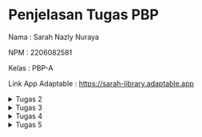 # Penjelasan Tugas PBP
Nama    : Sarah Nazly Nuraya

NPM     : 2206082581

Kelas   : PBP-A

Link App Adaptable :  https://sarah-library.adaptable.app

<details>

<summary> Tugas 2 </summary>

<h1>Langkah Pembuatan Project Library Inventories</h1>

<h2>Melakukan aktivasi Virtual Environment</h2>

Hal ini dilakukan untuk mengisolasi **package** serta *dependencies* dari aplikasi sehingga tidak terjadi tabrakan dengan versi lain yang terdapat dalam komputer.

<h2>Membuat Proyek Django Baru</h2>

Untuk mengawali pembuatan project, saya melakukan instalasi *dependecies* dengan melakukan perintah `pip install -r requirements.txt` dan kemudian membuat proyek Django dengan nama library_inventory dengan perintah `django-admin startproject library_inventory`

<h2>Konfigurasi Proyek dan Menjalankan Server</h2>

Pada bagian ini saya mengizinkan akses aplikasi web dengan menambahkan `*` pada `ALLOWED_HOST` di `settings.py` dalam direktori proyek library_inventory. Kemudian untuk memastikan direktori aktif saya melakukan pemeriksaan dengan menjalankan perintah `python manage.py runserver`

<h2>Membuat Aplikasi Main</h2>

Setelah memiliki proyek Django, saya membuat aplikasi `main` dalam direktori proyek library_inventory. Aplikasi ini merupakan unit dari proyek Django yang mengatur fungsi-fungsi khusus dalam proyek yang sedang dibuat. Pembuatan aplikasi main dilakukan dengan perintah `python manage.py startapp main`  

<h2>Melakukan Routing</h2>

Langkah ini dilakukan untuk mengarahkan URL ke aplikasi main yang telah dbuat. Hal ini dilakukan dengan menambahkan routing ke file `urls.py` yang ada pada direktori proyek `library_inventory` dengan menambahkan kode berikut.
```python
path('', include('main.urls'))
``` 
Dengan begitu semua permintaan ke URL utama akan diteruskan ke main untuk diproses.

<h2>Membuat Model Item</h2>

Untuk mendefinisikan struktur data pada proyek ini, saya membuat model Item dalam file `models.py` yang terdapat dalam aplikasi main untuk mendefinisikan atribut, seperti name, amount, description, category, dan tanggal peminjaman.

<h2>Membuat Fungsi Views.py</h2>

Untuk mengatur logika dari proyek aplikasi ini, maka saya membuat fungsi items dalam file `views.py` yang terdapat dalam aplikasi main. Fungsi ini akan mengambil data dari model Item dan melakukan render ke dalam template HTML.

<h2>Membuat Routing pada Fungsi</h2>

Saya melakukan pendefinisian routing untuk fungsi yang telah dibuat di file `views.py` dalam file `urls.py`. Routing ini akan menentukan bagaimana HTTP akan mencapai fungsi yang tepat di aplikasi main ketika URL tertentu diakses.

<h2>Implementasi Template HTML</h2>

Saya membuat template HTML pada direktori baru di dalam aplikasi main. Template ini akan digunakan untuk mengatur tampilan halaman web yang akan diberikan kepada pengguna. Data yang diperoleh program dari `views.py` akan dimasukkan ke dalam template ini.

<h2>Testing Django</h2>

Saya melakukan test dari proyek ini dengan membuat unit test dan membuat TestCase dengan menggunakan models dari proyek `library_inventory`. Hal ini dilakukan untuk melakukan pengujian terhadap atribut yang terdapat dalam proyek.

<h2>Add, Push, dan Commit ke dalam Repositori GitHub</h2>

Setelah proses testing berhasil maka saya melakukan proses pengunggahan proyek ke repository Library-Inventory pada GitHub. Sebelum melakukan pengunggahan, saya membuat sebuah file `.gitignore` yang digunakan untuk menentukan berkas dan direktori yang harus diabaikan ole Git. Setelah itu barulah dilakukan add, commit, dan push ke repositori GitHub.

<h2>Deployment ke Adaptable</h2>

Setelah mengembangkan aplikasi secara lokal, maka saya melakukan deployment ke server atau platform hosting yang dapat diakses secara online dan memungkinkan untuk diakses oleh orang lain melalui internet.

<h2>Membuat README.md</h2>

Setelah semuanya selesai, saya membuat file `README.md` ini yang berisikan link dari aplikasi pada Adaptable dan menjawab pertanyaan seputar proyek aplikasi ini. Kemudian setelah selesai maka kembali melakukan add, commit, dan push ke repositori GitHub.

<h2>Melakukan deactivate pada Virtual Environment</h2>

Setelah selesai saya melakukan *deactivate* pada virtual environment karena telah selesai digunakan.

<h1>Bagan request client ke web aplikasi Django dan kaitannya antara urls.py, views.py, models.py, dan berkas HTML</h1>


        **Client's Web Browser**
                    ^
                    |
                    v
        **Django Web Application**
                    ^
                    |
                    v
                    |
    **urls.py** <---+--------->  **views.py**
                    |                 |
                    v                 v
                **models.py**   **items.html**
                    |
                    v
                **database**

**Client Web Browser** sebuah *request* dimulai dari web browser pengguna atau *client* ketika mereka memasukkan URL atau mengklik link. Kemudian permintaan tersebut akan diterima oleh aplikasi **web yang berbasis Django** dan diproses serta mengirimkan respon kembali ke *client*. File `urls.py` bertanggung jawab untuk menentukan bagaimana permintaan URL ini akan diarahkan dan menghubungkan URL yang diterima dari *client* dengan fungsi tindakan yag disesuaikan pada `views.py`. Ketika permintaan URL diteruskan oleh `urls.py`, `views.py` mengambil alih untuk memproses permintaan tersebut. `views.py` dapat mengakses model untuk memproses data dan merender `items.html` atau mengembalikan respins JSON, tergantung pada kasus penggunaan. `models.py` akan menggambarkan struktur data dalam aplikasi dan memberikan definisi model yang digunakan untuk berinteraksi dengan database atau data lainnya. `models.py` dapat digunakan oleh `views.py` untuk mengambil atau penyimpan data. `items.html` digunakan untuk mengatur tampila yang akan diberikan kepada pengguna atau *client*. `views.py` dapat merender `items.html` dengan data yang diambil dari model dan kemudian mengirimkannya kembali ke *client* sebagai respons HTML yang siap ditampilkan.

<h1>Alasan Menggunakan Virtual Environment dan Apa yang Terjadi Apabila Tidak Menggunakan Virtual Environment</h1>

Virtual environment digunakan untuk mengisolasi lingkungan dari pengembangan python dan hal ini akan memungkinkan penggunaan *package* dan dependensi proyek yang spesifik. Dengan digunakannya virtual environment, maka hal tersebut dapat membantu dalam mencegah konflik antar proyek dan menjaga kestabilan dari proyek. Selain itu kita dapat melakukan pengelolaan versi python dan *package* yang berbeda untuk setiap proyek dan terhindar dari masalah kompabilitas.
Kita tetap dapat membuat aplikasi Django tanpa virtual environment, namun hal tersebut tidak disarankan karena memungkinkan terjadinya konflik antar *package*, kesulitan pengelolaan berbagai versi python, dan juga adanya kesulitan dalam mengisolasi dependensi proyek yang berbeda.

<h1>MVC, MVT, MVVM, dan Perbedaannya</h1>

<h2>MVC</h2>

*Model View Controller* adalah suatu model yang komponennya terbagi menjadi 3, yaitu Model, View, dan Controller. Komponen `model` berisikan logika dan status data yang terdapat dalam aplikasi. Komponen ini bertugas untuk mendapatkan dan memanipulasi data, berinteraksi dengan controller, berinteraksi dengan database, dan memperbarui tampilan dari aplikasi yang dikembangkan. Komponen `view` berhubungan dengan *interface* pengguna yang terdiri dari HTML/CSS.XML. View bekerjasama dengan controller untuk menciptakan tampilan yang dinamis. Komponen `controller` merupakan suatu komunikator antara view dan model.

<h2>MVT</h2>

*Model View Template* adalah suatu model yang komponennya terbagi menjadi 3, yaitu Model, View, dan Template. Komponen `model` berfungsi untuk mengelola data dan logika dari aplikasi. Komponen `template` merupakan komponen yang berhubungan dengan *interface* pengguna. Komponen ini bekerjasama dengan `view` yang merupakan komponen komunikator dari model dan template untuk menciptakan tampilan yang dinamis.

<h2>MVVM</h2>

*Model View ViewModel* merupakan suatu model yang komponennya terbagi menjadi 3, yaitu Model, View, dan ViewModel. Komponen `model` berfungsi untuk mengelola data yang digunakan untuk menjalankan suatu aplikasi. Komponen `view` berfungsi sebagai *interface* grafis antara pengguna dengan pola desain. Komponen ini juga berfungsi untuk menampilkan output dari data yang telah diproses. Komponen `ViewModel` di salah satu sisi merupakan abstraksi dari komponen `view`, namun di sisi yang lain komponen ini berfungsi sebagai penyedia pembungkus data model untuk ditautkan.

<h2>Perbedaan</h2>

- MVP dengan MVT
: MVT merupakan varian dari MVC yang digunakan dalam kerangka kerja Django. Pada MVT komponen `view` berperan seperti `controller` dalam MVC, sementara komponen `template` berperan seperti `view` dalam MVC.
- MVVM dengan MVC/MVT
: MVVM lebih umum untuk digunakan dalam pengembangan aplikasi berbasis kerangka kerja JavaScript, sementara MVC/MVT biasanya terkait dengan pengembangan server-side seperti Django. Kemudian MVVM juga dirancang untuk lebih memisahkan logika tampilan dari komponen `model` jika dibandingkan dengan MVC/MVT.

<h1>Referensi</h1>

- https://pythonistaplanet.com/difference-between-mvc-and-mvt/#google_vignette
- https://agus-hermanto.com/blog/detail/mvc-vs-mvp-vs-mvvm-apa-perbedaannya-mana-yang-terbaik-diantara-ketiganya-a
- https://pbp-fasilkom-ui.github.io/ganjil-2024/
- https://www.petanikode.com/python-virtualenv/

</details>

<details>

<summary> Tugas 3 </summary>

<h1>Perbedaan POST dan GET dalam Django</h1>

1. POST 
<p>form POST digunakan untuk melakukan pengiriman data ke server dalam permintaan HTTP. Data tersebut tidak ditampilkan dalam URL dan form POST digunakan ketika user ingin mengirim data yang sensitif atau besar. form POST tidak dibatasi oleh panjang string dan lebih aman. Pengambilan variable dilakukan dengan `request.POST.get`, form POST ini juga biasanya digunakan untuk input data melalui form.</p>

2. GET
<p>form GET digunakan untuk mengambil data dari server. Data dikirimkan sebagai bagian dari URL, sehingga dapat dilihat oleh semua orang yang melihat URL tersebut, sehingga form GET digunakan untuk permintaan pencarian atau pengambilan data yang tidak sensitif. form GET cenderung tidak aman dan memiliki batasan panjang string yang hanya sampai 2047 karakter. Pengambilan variabel dapat dilakukan dengan `request.GET.get('query', '')`.</p>

<h1>Perbedaan Utama XML, JSON, dan HTML dalam Pengiriman Data</h1>

1. XML (eXtensible Markup Language)
- **Tujuan Utama** : XML digunakan untuk menggambarkan dan mengirimkan data terstruktur antara komputer atau aplikasi.
- **Struktur** : XML memiliki struktur yang ketat dan harus mengikuti aturan sintaksis yang sesuai. Data dalam XML didefinisikan oleh tag dan atribut.
- **Fleksibilitas** : XML sangat fleksibel dan dapat digunakan untuk mewakili berbagai jenis data yang terstruktur.
- **Pemrosesan** : Parsing XML memerlukan upaya lebih dalam pengelolaan data karena XML cenderung lebih lengkap dan formal.
- **Penggunaan Umum** : XML sering digunakan untuk pertukaran data antara aplikasi yang berbeda, seperti Web Services dan konfigurasi file.

2. JSON (JavaScript Object Notation)
- **Tujuan Utama** : JSON digunakan untuk pertukaran data ringan dan pembacaan oleh mesin antara aplikasi web dan server.
- **Struktur** : JSON memiliki struktur yang lebih sederhana dibandingkan XML. Data dalam JSON didefinisikan dalam format pasangan "key-value" yang mirip dengan objek JavaScript.
- **Fleksibilitas** : JSON cocok untuk data terstruktur seperi array dan objek. JSON lebih cocok untuk data yang akan digunakan dalam bahasa pemrograman modern.
- **Pemrosesan** : Parsing JSON lebih mudah dan lebih cepat karena formatnya lebih ringkas dan sesuai dengan JavaScript.
- **Penggunaan Umum** : JSON digunakan secara luas dalam pengembangan aplikasi web modern dan sebagai format data dalam RESTful API.

3. HTML (Hypertext Markup Language)
- **Tujuan Utama** : HTML digunakan untuk membuat struktur dan tampilan halaman web, bukan untuk pertukaran data. Namun, dapat digunakan untuk menampilkan data dalam format yang dapat dibaca oleh manusia.
- **Struktur** : HTML memiliki struktur yang khusus untuk membuat elemen-elemen tampilan seperti paragraf, tabel, gambar, dan hyperlink.
- **Fleksibilitas** : HTML tidak sefleksibel XML atau JSON dalam hal menggambarkan data terstruktur. HTML lebih terfokus pada presentasi data.
- **Penggunaan Umum** : HTML adalah bahasa standar untuk membuat halaman web. Browser web dapat menginterpretasikan HTML dan menampilkannya sebagai halaman web yang dapat dilihat oleh pengguna.

<h1>Alasan Digunakannya JSON Pada Web Modern</h1>

- JSON adalah format data ringkas yang mudah dibaca dan dimengerti oleh manusia, sehingga membuatnya sangat berguna dalam komunikasi antara aplikasi web dan server.
- JSON digunakan secara luas dalam pengembangan web dan dapat diuraikan dan dibuat dengan mudah menggunakan bahasa pemrograman seperti JavaScript, Python, dan bahasa lainnya.
- Karena ringan dan efisien, JSON meminimalkan beban lalu lintas jaringan saat mengirim data antara aplikasi web, yang mana merupakan aspek penting dalam kinerja aplikasi yang responsif.

<h1>Implementasi Checklist</h1>

<h2>Membuat Form Input Data dan Menampilkan Data Produk</h2>

Untuk membuat bagian input form dari aplikasi peminjaman buku, pada folder `main` dibuat file baru dengan nama `forms.py` untuk membuat struktur form yang dapat menerima data produk baru dengan menambahkan kode berikut.

``` python
from django.forms import ModelForm
    from main.models import Item
    
    class ItemForm(ModelForm):
        class Meta:
            model = Item
            fields = ["name", "amount", "category", "borrow_date", "description"] 
```

dimana `model = Item` untuk menunjukkan model yang akan digunakan untuk form dan `fields` yang akan menunjukkan field dari model Item yang digunakan untuk form.

<h2>Menghubungkan forms.py dengan views.py</h2>

Pada file `views.py` yang ada pada folder `main` dengan menambahkan import yang dibutuhkan dan membuat fungsi baru `borrow_books` yang menerima parameter `request` dan menghasilkan formulisr untuk menambahkan data buku yang ingin dipinjam.

```python
from django.http import HTTpResponseRedirect
from main.forms import ItemForm, Item
from django.urls import reverse

def borrow_books(request):
    form = ItemForm(request.POST or None)

    if form.is_valid() and request.method == "POST":
        form.save()
        return HttpResponseRedirect(reverse('main:items'))
    
    context = {'form' : form}
    return render(request, "borrow_books.html", context)
```

form pada kode tersebut digunakan untuk membuat form item baru berdasarkan input dari user dengan menggunakan form POST dan melakukan redirect ke `items` setelah data pada form berhasil disimpan.

<h2>Mengubah fungsi `items` untuk memanggil objek buku pada database</h2>

Untuk mengambil object pada database, di fungsi `items` dilakukan pengubahan menjadi seperti berikut.

```python
def items(request) :
    books = Item.objects.all()

    total_book = sum([book.amount for book in books])
    
    context = {
        'application' : 'Library Inventories',
        'name' : 'Sarah Nazly Nuraya',
        'class' : 'PBP - A',
        'books' : books,
        'total_book' : total_book,
    }
    
    return render(request, 'items.html', context)
```

<h2>Melakukan root URL `borrow_books`</h2>

Karena pada `urls.py` sudah dilakukan import
```python
from . import views
```
Maka tidak diperlukan lagi menambahkan nama fungsi untuk diimport karena sudah secara otomatis program akan menambahkan semua fungsi yang ada dalam `views.py`. Oleh karena itu saya hanya menambahkan *path url* ke dalam `urlpatterns` pada `urls.py` untuk mengakses fungsi `borrow_books`.
```python
...
path('borrow-books/', views.borrow_books, name='borrow-books'),
```

<h2>Membuat Halaman untuk Input Form</h2>

Agar kita dapat melakukan input form buku yang ingin dipinjam, maka dibutuhkan laman yang menampilkan tabel yang dapat diisi dengan data buku. Oleh karena itu perlu dibuat file HTML baru `borrow_books.html` yang berisikan kode berikut.
```html
{% extends 'base.html' %} 

{% block content %}
<h1>Borrow a Book</h1>

<form method="POST">
    {% csrf_token %}
    <table>
        {{ form.as_table }}
        <tr>
            <td></td>
            <td>
                <input type="submit" value="Add Book"/>
            </td>
        </tr>
    </table>
</form>

{% endblock %}
```
Kode tersebut akan memberikan fields form seperti yang sudah dibuat pada `forms.py` sebagai *table* dan juga memberikan tombol *submit* untuk mengirimkan *request* ke *view*.

<h2>Memperlihatkan Produk yang Sudah di-input pada Input Form di Halaman Utama</h2>

Untuk menampilkan data yang sudah ditambahkan pada input form, pada file `main.html` dapat ditambahkan `{% block content %}` dan juga memberikan tampilan table yang berisikan data inputan form sebagai berikut.
```html
{% extends 'base.html' %}

{% block content %}
<h1>Library Inventory</h1>

    <h5>Name    :</h5>
    <p>{{ name }}</p>

    <h5>Class   :</h5>
    <p>{{ class }}</p>

    <p>Kamu telah meminjam {{ books|length }} buku dengan total {{ total_book }} item pada aplikasi ini.</p>

<table>
    <tr>
        <th>Book Name</th>
        <th>Amount</th>
        <th>Category</th>
        <th>Borrow Date</th>
        <th>Description</th>
    </tr>

    {% for item in books %}
        <tr>
            <td>{{item.name}}</td>
            <td>{{item.amount}}</td>
            <td>{{item.category}}</td>
            <td>{{item.borrow_date}}</td>
            <td>{{item.description}}</td>
        </tr>
    {% endfor %}
</table>

<br />

<a href="{% url 'main:borrow-books' %}">
    <button>
        Add New Book
    </button>
</a>

{% endblock content %}
```
Kemudian jalankan aplikasi dengan perintah `python manage.py runserver`.

<h2>Menambahkan Fungsi Mengembalikan Data dalam XML</h2>

Pada file `views.py` perlu diberikan tambahan import `HttpResponse` dan `serializers` yang dapat melakukan translate objek model menjadi format XML. Kemudian perlu untuk dibuat fungsi tambahan `show_xml` yang dapat menyimpan hasil *query* dari data pada `Item` dan melakukan return menjadi XML.
```python
from django.http import HttpResponse
from django.core import serializers
```
```python
def show_xml(request):
    data = Item.objects.all()
    
    return HttpResponse(serializers.serialize("xml", data), content_type='application/xml')
```
Untuk melakukan return hasil *query* berdasarkan ID tertentu maka perlu ditambahkan parameter id yang nantinya akan disimpan dalam variabel sesuai dengan ID tertentu pada `Item`.
```python
def xml_by_id(request, id):
    data = Item.objects.filter(pk=id)

    return HttpResponse(serializers.serialize("xml", data), content_type="application/xml")
```

<h2>Menambahkan Fungsi Mengembalikan Data dalam JSON</h2>

Untuk menampilkan data dalam format JSON diperlukan fungsi baru `show_json` yang menyimpan hasil *query* berdasarkan data pada `Item` dan melakukan return menjadi JSON.
```python
def show_json(request):
    data = Item.objects.all()

    return HttpResponse(serializers.serialize("json", data), content_type="application/json")
```
Untuk melakukan return hasil *query* berdasarkan ID tertentu maka perlu ditambahkan parameter id yang nantinya akan disimpan dalam variabel sesuai dengan ID tertentu pada `Item`.
```python
def json_by_id(request, id):
    data = Item.objects.filter(pk=id)

    return HttpResponse(serializers.serialize("json", data), content_type="application/json")
```

<h2>Membuat Routing URL untuk Masing-Masing Fungsi Views</h2>

Karena pada `urls.py` telah dilakukan `import . from views`, maka tidak perlu menambahkan nama fungsi di views pada import karena program secara otomatis sudah mengakses semua fungsi yang ada pada `views.py`. Oleh karena itu untuk melakukan routing hanya perlu menambahkan `urlpatterns` seperti berikut.
```python
...
path('xml/', views.show_xml, name='show_xml'),
path('json/', views.show_json, name='show_json'),
path('xml/<int:id>/', views.xml_by_id, name='xml_by_id'),
path('json/<int:id>/', views.json_by_id, name='json_by_id'),
```

<h2>Menggunakan Postman Sebagai Data Viewer</h2>

<h3>Tampilan Halaman Utama Program Library Inventory</h3>

![Tampilan Main Page](Postman/Main.jpg)

<h3>Tampilan Data dalam XML</h3>

![Tampilan Data XML](Postman/XML1.jpg)
![Tampilan Data XML](Postman/XML2.jpg)
![Tampilan Data XML](Postman/XML3.jpg)

<h3>Tampilan Data dalam XML dengan ID 5</h3>

![Tampilan Data XML ID 5](Postman/XMLID5.jpg)

<h3>Tampilan Data dalam JSON</h3>

![Tampilan Data JSON](Postman/JSON1.jpg)
![Tampilan Data JSON](Postman/JSON2.jpg)
![Tampilan Data JSON](Postman/JSON3.jpg)
![Tampilan Data JSON](Postman/JSON4.jpg)

<h3>Tampilan Data dalam JSON dengan ID 5</h3>

![Tampilan Data JSON ID 5](Postman/JSONID5.jpg)

<h2>BONUS</h2>

Untuk mengimplementasikan tampilan akumulasi data yang tersimpan dalam aplikasi, saya menambahkan dalam `items.html` kode berikut.
```html
...
<p>Kamu telah meminjam {{ books|length }} buku dengan total {{ total_book }} item pada aplikasi ini.</p>
...
```
perhitungan `total_book` telah dilakukan pada `views.py` dengan kode berikut.
```python
...
total_book = sum([book.amount for book in books])
...
```
sementara untuk `{{ books|length }}` berarti program mengambil jumlah elemen yang terdapat dalam `books`.

<h2>Melakukan Add, Commit, dan Push ke GitHub</h2>

Kita dapat melakukan `add` dari semua file yang diperbarui dengan perintah 
```bash
git add .
``` 
kemudian melakukan `commit` "Tugas 3" dengan perintah 
```bash
git commit -m "Tugas 3"
``` 
dan yang terakhir melakukan `push` ke repository GitHub dengan perintah
```bash
git push -u origin main
```

<h1>Referensi</h1>

- https://pbp-fasilkom-ui.github.io/ganjil-2024/docs/tutorial-2
- https://gist.github.com/rririanto/442f0590578ca3f8648aeba1e25f8762
- https://developer.mozilla.org/en-US/docs/Learn/JavaScript/Objects/JSON
- https://developer.mozilla.org/en-US/docs/Web/HTML
- https://www.w3schools.com/xml/

</details>

<details>

<summary> Tugas 4 </summary>

<h1>Django UserCreationForm beserta Kelebihan dan Kekurangannya</h1>

**Django UserCreationForm** merupakan salah satu bentuk formulir bawaan dari Django yang disediakan oleh modul `django.contrib.auth.forms`. Form ini digunakan untuk membuat dan mendaftarkan pengguna baru di aplikasi web Django. Form ini umumnya digunakan dengan field umum seperti username, password, dan konfirmasi ulang password.

<h2>Kelebihan</h2>

- **Mudah digunakan** : Django UserCreationForm sudah memiliki validasi bawaan untuk memastikan bahwa user memasukkan data yang benar pada form.
- **Integrasi dengan Django Authentication** : UserCreationForm dirancang untuk bekerja dengan sistem authentication Django yang sudah ada. Hal ini membuat user dapat secara otomatis masuk dengan menggubakan akun yang baru dibuat.

<h2>Kekurangan</h2>

- **Kustomisasi Terbatas** : UserCreationForm ini memiliki field ataupun validasi yang terbatas.
- **Tampilan Baku** : Untuk membuat tampilan yang lebih kompleks, user dapat menyesuaikannya secara manual karena tampilan default yang diberikan hanyalah tampilan yang sangat sederhana.

<h1>Perbedaan dan Pentingnya Authentication dan Authorization</h1>

<h2>Authentication</h2>

Autentikasi merupakan proses verifikasi identitas dari user. Proses autentikasi ini melibatkan verifikasi apakah user telah terdaftar dan memasukkan data username dan password yang valid.

<h2>Authorization</h2>

Otorisasi merupakan proses pemutusan apa yang diperbolehkan atau tidak diperbolehkan oleh user yang telah di autentikasi. Pada proses ini sistem akan menentukan izin atau akses user ke berbagai bagian aplikasi sesuai dengan autentikasi yang telah dilakukan.

<h2>Pentingnya Authentication dan Authorization</h2>

Kedua hal tersebut penting karena dapat membantu sistem untuk melindungi data dan sumber daya yang terdapat pada suatu aplikasi web dari akses yang berbahaya dan juga memungkinkan user untuk mendapatkan akses ke bagian yang mereka butuhkan.

<h1>Cookies</h1>

Cookies merupakan file yang dibuat oleh web yang sedang dibuka oleh user. Cookies akan menyimpan informasi terkait kunjungan user pada sebuah web seperti menyimpan status login user, mengingat preferensi web user, dan juga memberikan konten lokal yang sesuai dengan user.

Dalam web Django, cookies digunakan untuk mengelola data sesi user dengan bantuan modul `django.contrib.sessions.middleware.SessionMiddleware`. Pada dasarnya ketika user menggunakan sesi suatu web, data tidak disimpan secara langsung pada browser, melainkan disimpan di server. Django menggunakan string acak unik yang akan mengaitkan kunci sesi dengan data sesi. Dengan begitu server dapat mengirim cookie ke browser dan pada permintaan berikutnya browser akan mengirimkan cookie ke server. Django akan menggunakan cookie tersebut untuk mengambil data sesi dan membuatnya dapat diakses dalam kode user.

<h1>Keamanan Penggunaan Cookies</h1>

Penggunaan dari cookies dalam sebuah pengembangan web tidak selalu aman secara default. Berikut merupakan beberapa risiko potensial yang harus diwaspadai.

- **Keamanan Data** : Data yang telah disimpan dalam cookies dapat dilihat oleh siapa saja yang memiliki akses ke komputer atau perangkat pengguna. Oleh karena itu data pribadi yang cukup sensitive seperti password atau data keuangan tidak boleh disimpan dalam cookies.

- **Manipulasi Cookies** : Cookies dapat dimanipulasi oleh user ataupun seorang penyerang untuk mengubah atau memalsukan data sesi. Oleh karena itu, harus dilakukan enkripsi cookies yang berisi informasi sensitif.

- **Cookie Theft** : Data pada cookies dapat dicuri oleh serangan seperti *session hijacking* atau *cross-site scripting* (XSS). Oleh karena itu, harus diimplementasikannya langkah-langkah keamanan tambahan seperti *secure cookies* (HSTS) pada pengembangan web dan mengamankan web aplikasi dari serangan XSS.

<h1>Implementasi Checklist</h1>

<h2>Mengaktifkan Virtual Environment</h2>

Sebelum melakukan perubahan pada program dan melakukan implementasi checklist kita harus mengaktifkan `virtual environment` agar tidak terjadi penumpukan dari proyek yang sedang dijalankan. Proses untuk mengaktifkan virtual environment pada proyek dapat dilakukan dengan 
```bash
env\Scripts\activate.bat
```

<h2>Implementasi Fungsi Registrasi, Login, dan Logout</h2>

<h3>Register</h3>

Dalam file `views.py` buat fungsi `register` yang akan menerima parameter `request`. Untuk membuat fungsi ini, kita perlu menambahkan beberapa import berikut.

```python
from django.shortcuts import redirect
from django.contrib.auth.forms import UserCreationForm
from django.contrib import messages   
```
UserCreationForm akan membuat formulir bawaan yang dapat diakses oleh user untuk melakukan pendaftaran akun dalam web. Kemudian untuk mengaplikasikan form tersebut maka dapat dibuat fungsi `register` berikut.

```python
def register(request):
    form = UserCreationForm()

    if request.method == "POST":
        form = UserCreationForm(request.POST)
        if form.is_valid():
            form.save()
            messages.success(request, 'Your account has been successfully created!')
            return redirect('main:login')
    context = {'form':form}
    return render(request, 'register.html', context)
```
Untuk memberikan tampilan register dalam web proyek, maka kita dapat membuat file `register.html` sebagai berikut.

```html
{% extends 'base.html' %}

{% block meta %}
    <title>Register</title>
{% endblock meta %}

{% block content %}  

<div class = "login">
    
    <h1>Register</h1>  

        <form method="POST" >  
            {% csrf_token %}  
            <table>  
                {{ form.as_table }}  
                <tr>  
                    <td></td>
                    <td><input type="submit" name="submit" value="Daftar"/></td>  
                </tr>  
            </table>  
        </form>

    {% if messages %}  
        <ul>   
            {% for message in messages %}  
                <li>{{ message }}</li>  
                {% endfor %}  
        </ul>   
    {% endif %}

</div>  

{% endblock content %}
```
Agar fungsi `Register` dapat diakses oleh user, maka kita dapat menambahkan `urlpatterns` pada `urls.py` sebagai berikut.
```python
...
path('register/', views.register, name='register'),
...
```

<h3>Login</h3>

Setelah berhasil melakukan register, maka user sudah dapat melakukan proses login dengan memasukkan username dan password yang telah dibuat saat register. Dengan begitu kita dapat menambahkan fungsi `login_user` dengan menambahkan import `authenticate` seperti berikut.
```python
from django.contrib.auth import authenticate, login

def login_user(request):
    if request.method == 'POST':
        username = request.POST.get('username')
        password = request.POST.get('password')
        user = authenticate(request, username=username, password=password)
        if user is not None:
            login(request, user)
            return redirect('main:items')
        else:
            messages.info(request, 'Sorry, incorrect username or password. Please try again.')
    context = {}
    return render(request, 'login.html', context)
```
Untuk memberikan tampilan form login pada web maka dapat diberikan program html sebagai berikut
```html
{% extends 'base.html' %}

{% block meta %}
    <title>Login</title>
{% endblock meta %}

{% block content %}

<div class = "login">

    <h1>Login</h1>

    <form method="POST" action="">
        {% csrf_token %}
        <table>
            <tr>
                <td>Username: </td>
                <td><input type="text" name="username" placeholder="Username" class="form-control"></td>
            </tr>
                    
            <tr>
                <td>Password: </td>
                <td><input type="password" name="password" placeholder="Password" class="form-control"></td>
            </tr>

            <tr>
                <td></td>
                <td><input class="btn login_btn" type="submit" value="Login"></td>
            </tr>
        </table>
    </form>

    {% if messages %}
        <ul>
            {% for message in messages %}
                <li>{{ message }}</li>
            {% endfor %}
        </ul>
    {% endif %}     
        
    Don't have an account yet? <a href="{% url 'main:register' %}">Register Now</a>

</div>

{% endblock content %}
```
Agar fungsi `Login` dapat diakses oleh user, maka kita dapat menambahkan `urlpatterns` pada `urls.py` sebagai berikut.
```python
...
path('login/', views.login_user, name='login'),
...
```

<h3>Logout</h3>

Apabila user telah selesai melakukan pengelolaan produk, maka user dapat melakukan `logout` dari sistem web. Untuk dapat melakukan logout maka kita dapat membuat fungsi `logout_user` pada file `views.py` seperti berikut.
```python
from django.contrib.auth import logout

def logout_user(request):
    logout(request)
    return redirect('main:login')
```
Untuk dapat mengakses sistem `logout` maka dapat ditambahkan *button* `logout` pada `items.html` seperti berikut.
```html
...
<div class="logout-button">
        <a href="{% url 'main:logout' %}">Logout</a>
    </div>
...
```
Agar fungsi `logout` dapat diakses oleh user, maka kita dapat menambahkan `urlpatterns` pada `urls.py` sebagai berikut.
```python
...
path('logout/', logout_user, name='logout'),
...
```
<h2>Membuat Dummy Data Pada 2 Akun</h2>

Untuk memastikan kinerja dari program berjalan dengan baik, maka saya melakukan registrasi pada dua akun berikut dan menambahkan 3 buah data buku dummy beserta stok penyimpanannya.

<h3>Akun 1</h3>

username : mu_mu

password : mumu1234

Tampilan Website 
![Tampilan Akun Mumu](Web/Akun-1.jpg)

<h3>Akun 2</h3>

username : miawiw_

password : pbp12345

Tampilan Website
![Tampilan Akun Miawiw](Web/Akun-2.jpg)

<h2>Menghubungkan Model Item dan User</h2>

Pada bagian ini kita ingin hanya pengguna yang sudah diotorisasi yang dapat melihat produk-produk yang telah dibuat. Untuk melakukan hal tersebut maka hal yang harus dilakukan adalah menambahkan kode `user` pada file `models.py` seperti berikut.
```python
...
from django.contrib.auth.models import User
...

class Item(models.Model) :
    user = models.ForeignKey(User, on_delete=models.CASCADE)    
    ...
```
Dengan adanya kode tersebut, maka item akan memiliki hubungan dan terasosiasi dengan user. Untuk itu selain menambahkan user pada `models.py`, kita juga melakukan perubahan di file `views.py` pada fungsi `added_books` agar Django memberikan akses untuk mengubah suatu objek terlebih dahulu sebelum disimpan ke database seperti berikut.
```python
def added_books(request):
    form = ItemForm(request.POST or None)

    if form.is_valid() and request.method == 'POST':
        books = form.save(commit=False)
        books.user = request.user
        books.save()
        return HttpResponseRedirect(reverse('main:items'))
...
```

<h2>Detail Informasi Pengguna dan Last Login pada Laman Utama</h2>

Agar tampilan yang diberikan oleh program kepada user adalah menampilkan username, maka `name` pada fungsi `items` diubah sebagai berikut.
```python
def items(request) :
    books = Item.objects.filter(user=request.user)

    total_book = sum([book.amount for book in books])
    
    context = {
        'application' : 'Library Inventories',
        'name' : request.user.username,
        ...
    }
...
```

Untuk menampilkan `last login` yang dilakukan oleh user, maka kita dapat menggunakan data dari cookies dan menampilkannya di halaman main dari program. Kita dapat menambahkan beberapa import modul dan menambahkan cookie `last_login` untuk mendapatkan data kapan terakhir user melakukan login pada web.
```python
import datetime
from django.http import HttpResponseRedirect
from django.urls import reverse

...
    if user is not None:
            login(request, user)
            response = HttpResponseRedirect(reverse("main:items")) 
            response.set_cookie('last_login', str(datetime.datetime.now()))
            return response
...
```
Kemudian kita dapat memasukkan variabel `last_login` ke dalam variabel `context` seperti berikut.
```python
...
'last_login' : request.COOKIES['last_login'],
...
``` 
Untuk menampilkan data `last_login` pada halaman main web, maka kita dapat menambahkannya ke dalam `items.html` seperti berikut.
```html
...
<h5>Sesi terakhir login: {{ last_login }}</h5>
...
```
Kemudian, untuk menghapus cookie `last_login` user ketika melakukan `logout`, maka pada fungsi `logout_user` dapat menjadi seperti berikut.
```python
def logout_user(request):
    logout(request)
    response = HttpResponseRedirect(reverse('main:login'))
    response.delete_cookie('last_login')
    return response
```

<h2>Melakukan Add, Commit, dan Push ke GitHub</h2>

Kita dapat melakukan `add` dari semua file yang diperbarui dengan perintah 
```bash
git add .
``` 
kemudian melakukan `commit` "Tugas 4" dengan perintah 
```bash
git commit -m "Tugas 4"
``` 
dan yang terakhir melakukan `push` ke repository GitHub dengan perintah
```bash
git push -u origin main
```

<h1>Referensi</h1>

- https://pbp-fasilkom-ui.github.io/ganjil-2024/docs/tutorial-3
- https://www.javatpoint.com/django-usercreationform
- https://support.google.com/chrome/answer/95647?hl=id&co=GENIE.Platform%3DDesktop#:~:text=Cookie%20adalah%20file%20yang%20dibuat,lokal%20yang%20sesuai%20dengan%20Anda.
- https://betterprogramming.pub/managing-sessions-in-django-92ef72db4c63

</details>

<details>

<summary> Tugas 5 </summary>

<h1>Manfaat Element Selector</h1>

*Element selector* digunakan untuk memilih elemen HTML berdasarkan jenis elemennya. *Element selector* memungkinkan kita untuk mengubah properti untuk semua elemen yang memiliki tag HTML yang sama. Hal ini akan menghemat waktu kita dalam mendesain sebuah program, memberikan kemudahan dalam pemeliharaan *website*, memberikan tampilan yang konsisten, dan meningkatkan skalabilitas dari pengembangan *website*. *Element selector* dapat digunakan ketika kita ingin memberikan tampilan yang sama pada semua elemen dengan jenis yang sama pada *website*. Berikut merupakan contoh penerapan dari *element selector* pada aplikasi ini.
```css
body {
    font-family: "Poppins", sans-serif;
    background-color: #f2f2f2;
    margin: 0;
    padding: 0;
}
```
<h1>HTML5 Tag</h1>

HTML5 merupakan versi pengembangan dari HTML. Pada HTML5 terdapat beberapa tag baru yang memperluas kemampuan dari HTML untuk membuat struktur halaman *website* yang lebih semantik dan informatif. Berikut merupakan beberapa tag pada HTML5.

- `<header>`

<p>Menunjukkan bagian atas dari halaman *website* yang biasanya diisi dengan judul dan elemen navigasi.</p>

- `<nav>`

<p>Menunjukkan navigasi atau menu yang tersedia pada *website*.</p>

- `<section>`

<p>Untuk menyusun konten menjadi bagian-bagian yang berbeda</p>

- `<article>`

<p>Menunjukkan konten mandiri yang dapat berdiri sendiri, seperti berita atau postingan blog.</p>

- `<aside>`

<p>Mengelilingi konten yang bersifat tambahan, seperti *sidebar*.</p>

- `<footer>`

<p>Menunjukkan bagian bawah halaman dari *website*, seperti informasi kontak ataupun hak cipta.</p>

Contoh penerapan HTML5 pada aplikasi ini adalah sebagai berikut.
```html
<nav class="navbar">
    <div class="navbar-left">
        <span class="navbar-brand">Library Inventory</span>
    </div>
    <div class="navbar-center">
        <ul class="navbar-nav">
            <li class="nav-item">
                <a class="nav-link" href="{% url 'main:items' %}">Home</a>
            </li>
            <li class="nav-item">
                <a class="nav-link" href="{% url 'main:books' %}">Books</a>
            </li>
        </ul>
    </div>
    <div class="navbar-right">
        <a href="{% url 'main:logout' %}">Logout</a>
    </div>
</nav>
```

<h1>Margin vs Padding</h1>

- **Margin**

<p>Margin merupakan ruang di luar batas elemen. Margin ini akan memengaruhi jarak antara elemen tersebut dan elemen lain di sekitarnya. Margin digunakan untuk mengontrol ruang antara elemen-elemen.</p>

- **Padding**

<p>Padding merupakan ruang dalam batas elemen. Padding memengaruhi jarak antara konten elemen dan batas elemen itu sendiri. Padding digunaan untuk mengatur seberapa jauh konten berada dari batas elemen.</p>

Gambaran perbedaan Margin dan Padding

![Margin vs Padding](Web/margin.png)

<h1>Perbedaan Bootstrap dan Tailwind CSS</h1>

<h2>Bootstrap</h2>

Bootstrap menggunakan komponen dan *style* yang telah didefinisikan sehingga dapat digunakan secara langsung. *Framework* ini menggunakan kelas HTML untuk mengatur tampilan dari elemen yang dapat menghasilkan *markup* yang cukup besar. Hal tersebut membuat Bootstrap cocok untuk digunakan pada proyek yang memerlukan pengembangan cepat dan tidak memerlukan banyak kustomisasi. Pembelajaran yang diberikan oleh *framework* ini dapat digunakan oleh pemula karena desain yang diberikan baku dan komponennya telah didefinisikan.

<h2>Tailwind</h2>

Tailwind mengutamakan pendekatan `utility-first`, yang memungkinkan kita untuk mengatur tampilan dari elemen dengan menggunakan kelas-kelas kecil yang lebih spesifik. *Framework* ini memiliki file CSS yang lebih kecil sedikit jika dibandingkan dengan Bootstrap karena hanya akan memuat kelas-kelas utilitas yang ada. Tailwind cocok digunakan untuk proyek yang memerlukan banyak kustomisasi karena *framework* ini memberikan fleksibilitas dan adaptabilitas tinggi terhadap proyek. Hal tersebut membuat Tailwind memiliki pembelajaran yang lebih rumit sehingga pengguna harus memahami kelas-kelas utilitas yang tersedia dan bagaimana cara menggabungkannya.

<h2>Waktu Penggunaan Bootstrap dan Tailwind</h2>

- Bootstrap

*Framework* ini cocok digunakan ketika membutuhkan pengembangan proyek yang cepat, tidak memerlukan kustomisasi, dan ingin memanfaatkan desain siap pakai yang konsiten.

- Tailwind

*Framework* ini cocok digunakan ketika ingin melakukan kustomisasi tingkat tinggi, sudah memiliki pengetahuin CSS yang baik, dan ingin membuat desain yang unik dan sesuai dengan kebutuhan proyek.

<h1>Implementasi Checklist</h1>

<h2>Kustomisasi Halaman Login, Register, dan Tambah Inventori</h2>

<h3>Login</h3>

Kustomisasi bagian login dilakukan dengan memberikan logo dan juga membuat form login berada di tengah layar. Tampilan login dibuat dengan memasukkannya ke dalam `container`. Kemudian untuk tombol login sendiri diberikan *background* dan juga diberikan sistem hover.

Berikut ini merupakan tampilan dari CSS dari Login.

```css
.login{
    display: flex;
    flex-direction: column;
    justify-content: center;
    align-items: center;
    min-height: 500px;
    width: 470px;
    margin: 0 auto;
    margin-top: 120px;
    padding: 20px;
    background-color: #ffffff;
    box-shadow: 0 2px 4px rgba(0, 0, 0, 0.1);
    border-radius: 5px;
    text-align: center;
    font-family: "Poppins", sans-serif;
    
}

.login h1 {
    padding-top: 0px;
    font-family: "Poppins", sans-serif;
    font-size: 36px;
    margin-bottom: 20px;
}

.login table {
    margin: 0 auto;
}

.login .form-control {
    font-family: "Poppins", sans-serif;
    width: 100%;
    padding: 10px;
    margin-bottom: 10px;
    border: 1px solid #ccc;
    border-radius: 5px;
    background-color: #fff;
}

.login .btn-login_btn {
    font-family: "Poppins", sans-serif;
    width: 78px;
    padding: 10px 20px;
    text-decoration: none;
    color: #fff;
    margin-bottom: 10px;
    background-color: #283645;
    border: none;
    border-radius: 5px;
    cursor: pointer;
    transition: background-color 0.3s;
    display: flex;
    align-items: center;
    margin-left: 0;
}

.btn-login_btn:hover {
    background-color: #091b40;
}
```
<h3>Register</h3>

Untuk halaman register, diberikan perbedaan warna untuk kolom label data dan kolom isi data. Untuk kolom label data diberikan warna biru dan kolom isi data berwarna putih. 

Berikut merupakan tampilan dari CSS Register.

```css
.register {
    display: flex;
    flex-direction: column;
    justify-content: center;
    align-items: center;
    min-height: 500px;
    width: 600px;
    margin: 0 auto;
    margin-top: 110px;
    padding: 20px;
    background-color: #fff;
    box-shadow: 0 2px 4px rgba(0, 0, 0, 0.1);
    border-radius: 5px;
    text-align: center;
    font-family: "Poppins", sans-serif;
}

.register .btn-regist_btn {
    font-family: "Poppins", sans-serif;
    font-style: bold;
    width: 100px;
    padding: 10px 20px;
    text-decoration: none;
    color: #fff;
    background-color: #283645;
    border: none;
    border-radius: 5px;
    cursor: pointer;
    transition: background-color 0.3s;  
}

.btn-regist_btn:hover {
    background-color: #091b40;
}
```
<h3>Tambah Inventori</h3>

Pada bagian `Tambah Inventori` saya menambahkan navbar dan juga footer untuk merapikan halaman *website*. Sama seperti `Register`, pada laman ini saya memberikan warna yang berbeda untuk kolom label data (biru) dan kolom isi data (putih)

Berikut merupakan tampilan dari CSS Tambah Inventori. 
```css
.add h1 {
    font-family: "Poppins", sans-serif;
    font-size: 32px;
    margin-bottom: 20px;
    text-align: center;
}

.add .btn-add {
    font-family: "Poppins", sans-serif;
    font-style: bold;
    width: 100px;
    padding: 10px 20px;
    text-decoration: none;
    color: #fff;
    background-color: #283645;
    border: none;
    border-radius: 5px;
    cursor: pointer;
    transition: background-color 0.3s; 
}

.btn-add:hover {
    background-color: #091b40;
}

```
<h2>Kustomisasi Halaman Daftar Inventori</h2>

Halaman utama dar *website* ini berisikan navbar, *landing page*, deskripsi singkat web, tabel inventori, dan juga *footer*. Pada bagian *landing page* terdapat *button call to action* yang akan mengajak user untuk menuju *page books*. Laman ini nantinya akan menampilkan *card* buku yang telah ditambahkan oleh user, memberikan pilihan untuk menambah dan mengurangi jumlah buku, menghapus buku, dan juga mengubah detail dari buku.

Berikut merupakan HTML dan CSS dari laman *books*.
```html
<div class="container">
    <div class="header">
        <h1>Library Inventory</h1>
        <h5>Name: {{ name }}</h5>
        <h5>Class: {{ class }}</h5>

        <p>Kamu telah menambahkan {{ books|length }} buku pada aplikasi ini.</p>

    </div>

<body>
    <div class="container">
        <h1>Book List</h1>
        <div class="card-container">
            {% for item in books %}
                <div class="card">
                    <div class="card-header">
                        <img style="width:100px; margin-top:10px;" src="https://lh3.googleusercontent.com/pw/ADCreHfkIeokz0FjQI90DVgYpfiAc2Ny6frrIKrX0LfhAZDmulQm2ziGw1actsb4O5vDS4IpYhR80ZBwrTBrAPJI04FBO8x00j7T1xnmktZLodyU73gAKEEhvzdmjFjMM5N5FBu_ZOl6MjEvOVuAlcW8CGJb0Bbk4JQcdYiSZCwbMtOlxtKQAqvIP-viTFx6UC5rl4YA4tdxUM5wQ1MR1h-xzxBBjqtFJzaGfUpmiB7fWKeefuUsPDfk73AJF6XJA69BiWs01MtTs_gi3Ceg_hHMY5yBLsHcsES321Pcg2pAH1sHGAxmSMuZOt6WOctMPuFio1lN4sBoHO_bs_lWrA9zXPuXcn8f-AUbsjM5b-8ARXLu4X0-xzir0Uw198wYyd1MmLwbTn56CRvalH6aKnAZmQ-pOOA_DWyVZrNZK9lQwU-9HXflUx73mbuyToN_si9YDr0KKahohhxAsVMyXeMm0jiVow055AqHfVTI_k17qawLs7pmiM1HCYt3LxC5g6nb1s-CsXmQRstm7BdM8M_F9ay8UKngzw2qTN3YD5MsuSFlLtt67DZ_GLZesRUS_E8H1ErcrE4PK4fxHtO4FnsQE--mwuGGXMUUsTzrNHVRWflfjLdUVqDBA73om4sNzfHvmC_paN_OjuvqKo6u05gmghvqpjjoR1pexSn-LCx5KmfpUzQnNUGy8dgPum_sICXU1aoCECRXwTPJ2g4NH6xH1k2AOmEPIcdoy707iU4ru6seeEeov1425bmCjfLYL-i6Xs3iVNRiebScMwICXFVpliZ5qUtKYELTDijCr9-FC2r9cYdpimph8cgQtjZ0en5UXea3oEKaTndNz69rc5BFoOziPIc2TKGvVg-UEbQCELKmtFp926K3_trzqv2rS9-xcHp0h2ekFlQwj0H3hyA9YrASsPUVMM70DZwNDK2sEGDr2BiqWMOVjtjLVNrfq7RZh3KzFCAzojimUyxXX_sLSzBsOk8No3UrZSHiKUMmljdQ7YZUf_yFOl93AOFPNq0MhBuv0tVwdvFiW1lCstjZaZG9xToy-YGU_B8EE4R9gw=w959-h753-s-no?authuser=2"/>
                        <h2>{{ item.name }}</h2>
                    </div>
                    <div class="card-body">
                        <p>Category: {{ item.category }}</p>
                        <p>Description: {{ item.description }}</p>
                        <p>Date Added: {{ item.date_added }}</p>
                        <p>Amount:</p>
                        <div class="btn-container">
                            <form method="POST" action="{% url 'main:reduce-stock' item.id %}">
                                {% csrf_token %}
                                <button type="submit" class="btn-minus">-</button>
                            </form>
                            <div class="amount">{{ item.amount }}</div>
                            <form method="POST" action="{% url 'main:add-stock' item.id %}">
                                {% csrf_token %}
                                <button type="submit" class="btn-plus">+</button>
                            </form>
                        </div>
                        <p class="actions-books">
                            <span class="edit-btn">
                                <a href="{% url 'main:edit-books' item.id %}">Edit</a>
                            </span>
                            <span class="delete-btn">
                                <a href="{% url 'main:delete-item' item.id %}">Delete</a>
                            </span>
                        </p>                        
                    </div>
                </div>
            {% endfor %}
        </div>
```

```css
.card-container {
    display: flex;
    flex-wrap: wrap;
    justify-content: center;
}

.card {
    width: 350px;
    margin: 10px;
    background-color: #fff;
    box-shadow: 0 2px 4px rgba(0, 0, 0, 0.3);
    border-radius: 10px;
    overflow: hidden;
    overflow-wrap: break-word;
}

.card-header {
    background-color: #283645;
    padding-top: 0px;
    padding-bottom: 6px;
}

.card-header h2 {
    color: #fff;
}

.card-body {
    padding: 15px;
    text-align: left;
}

.card h2 {
    font-size: 20px;
    margin-bottom: 20px;
    text-align: center;
}

.card p {
    font-size: 16px;
    margin: 5px 0;
}

.amount {
    font-size: 16px;
    display: inline-block;
    margin: 0 10px;
}

.btn-container {
    display: flex;
    align-items: center;
}

.btn-minus,
.btn-plus {
    display: inline-block;
    cursor: pointer;
    background-color: #283645;
    color: #fff;
    border-radius: 20%;
    width: 30px;
    height: 30px;
    text-align: center;
    line-height: 30px;
    font-size: 18px;
    margin: 0 5px;
    text-decoration: none;
}
```

Untuk laman *Home*, terdapat navbar yang berisikan logo dan nama aplikasi, pilihan fitur yaitu *Home* dan *Books*, dan juga tombol untuk logout. Selain itu untuk melengkapi tampilan halaman *website* terdapat juga *footer* yang menampilkan *copyright* dari *website*.

Berikut merupakan tampilan css dari navbar dan footer.
```css
/* CSS untuk Navbar */
.navbar {
    position: fixed;
    top: 0;
    left: 0;
    right: 0;
    margin-bottom: 20px;
    background-color: #17283c; /* Warna latar belakang navbar */
    color: #fff; /* Warna teks */
    display: flex;
    justify-content: space-between; /* Menyusun komponen navbar secara horizontal */
    align-items: center; /* Pusatkan vertikal */
    padding: 10px 20px;
    z-index: 1000;
}

.navbar-left {
    font-size: 22px; /* Ukuran teks */
}

.navbar-brand {
    text-decoration: none; /* Hapus garis bawah default pada tautan */
    color: #fff; /* Warna teks brand */
    font-weight: bold; /* Ketebalan teks */
}

.navbar-center {
    display: flex;
    justify-content: center;
}

.navbar-nav {
    list-style: none; /* Hapus bullet points pada daftar */
    padding: 0;
    display: flex; /* Tampilkan daftar dalam satu baris */
}

.nav-item {
    margin-right: 20px; /* Jarak antara setiap item navbar */
    align-items: center;
}

.nav-link {
    font-size: 16px; /* Ukuran teks link */
    text-decoration: none; /* Hapus garis bawah default pada tautan */
    color: #fff; /* Warna teks link */
    transition: color 0.3s; /* Animasi perubahan warna saat di-hover */
}

.nav-link:hover {
    color: #85d1f9; /* Warna teks link saat di-hover */
}

.navbar-right {
    margin-right: 20px;
    font-size: 16px; /* Ukuran teks */
}

.navbar-right a {
    text-decoration: none; /* Hapus garis bawah default pada tautan */
    background-color: #ef0a0a;
    padding: 7px 10px;
    border-radius: 5px;
    color: #fff; /* Warna teks link */
    transition: background-color 0.3s;
}

.navbar-right a:hover {
    background-color: #a01800; /* Warna teks link saat di-hover */
    color: #fff;
} 
```
```css
/* Footer styles */
footer {
    background-color: #17283c; /* Background color for the footer */
    color: #fcfbfb;
    text-align: center;
    padding: 20px 0;
    bottom: 0;
    width: 100%;
    margin-bottom: 0;
}

footer p {
    font-size: 18px;
    margin: 0; /* Menghapus margin bawaan dari elemen <p> */
}
```
Pada tabel items yang ditampilkan di halaman home, user dapat melakukan pengubahan detail buku dengan menggunakan fitur edit, namun apabila user ingin menghapus atau hanya mengubah jumlah item saja, maka user dapat menuju ke halaman *books*.

<h2>Bonus</h2>

Untuk menerapkan bonus pada tugas kali ini, saya membuat tampilan baris dari item yang terakhir kali dimasukkan akan memiliki warna yang berbeda dari baris lainnya. Hal tersebut dilakukan dengan memberikan kondisi apabila looping dari semua item books telah mencapai item terakhir, maka item tersebut akan terdaftar ke dalam class `latest-book` seperti pada kode berikut.
```html
...
<tbody>
    {% for item in books %}
    <tr {% if forloop.last %}class="latest-book"{% endif %}>
        <td>{{ item.name }}</td>
        <td>{{ item.amount }}</td>
        <td>{{ item.category }}</td>
        <td>{{ item.description }}</td>
        <td>{{ item.date_added }}</td>
        <td class="actions">
            <a href="{% url 'main:edit-books' item.id %}">Edit</a>
        </td>
    </tr>
    {% endfor %}
</tbody>
...
```
Kemudian untuk memberikan warna yang berbeda maka kita bisa melakukannya dengan CSS seperti berikut.
```css
...
.latest-book {
    background-color: #cde0f6d7; /* Ganti dengan warna latar belakang yang Anda inginkan */
} 
...
```
Dengan begitu *website* akan memberikan tampilan baris terakhir atau item terakhir yang ditambahkan memiliki warna yang berbeda dari baris item lainnya.

<h2>Melakukan Add, Commit, dan Push ke GitHub</h2>

Kita dapat melakukan `add` dari semua file yang diperbarui dengan perintah 
```bash
git add .
``` 
kemudian melakukan `commit` "Tugas 5" dengan perintah 
```bash
git commit -m "Tugas 5"
``` 
dan yang terakhir melakukan `push` ke repository GitHub dengan perintah
```bash
git push -u origin main
```

<h1>Referensi</h1>

- https://pbp-fasilkom-ui.github.io/ganjil-2024/docs/tutorial-4
- https://www.geeksforgeeks.org/difference-between-html-and-html5/
- https://www.geeksforgeeks.org/tailwind-css-vs-bootstrap/

</details>